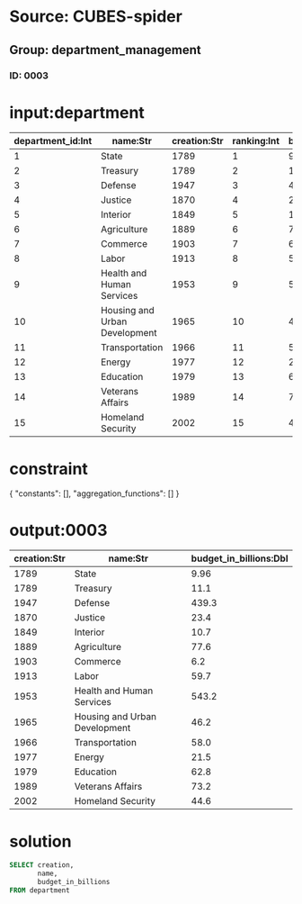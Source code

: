 # Source: CUBES-spider
## Group: department_management
### ID: 0003

# input:department

| department_id:Int | name:Str | creation:Str | ranking:Int | budget_in_billions:Dbl | num_employees:Dbl |
|---|---|---|---|---|---|
| 1 | State | 1789 | 1 | 9.96 | 30266.0 |
| 2 | Treasury | 1789 | 2 | 11.1 | 115897.0 |
| 3 | Defense | 1947 | 3 | 439.3 | 3000000.0 |
| 4 | Justice | 1870 | 4 | 23.4 | 112557.0 |
| 5 | Interior | 1849 | 5 | 10.7 | 71436.0 |
| 6 | Agriculture | 1889 | 6 | 77.6 | 109832.0 |
| 7 | Commerce | 1903 | 7 | 6.2 | 36000.0 |
| 8 | Labor | 1913 | 8 | 59.7 | 17347.0 |
| 9 | Health and Human Services | 1953 | 9 | 543.2 | 67000.0 |
| 10 | Housing and Urban Development | 1965 | 10 | 46.2 | 10600.0 |
| 11 | Transportation | 1966 | 11 | 58.0 | 58622.0 |
| 12 | Energy | 1977 | 12 | 21.5 | 116100.0 |
| 13 | Education | 1979 | 13 | 62.8 | 4487.0 |
| 14 | Veterans Affairs | 1989 | 14 | 73.2 | 235000.0 |
| 15 | Homeland Security | 2002 | 15 | 44.6 | 208000.0 |

# constraint

{
  "constants": [],
  "aggregation_functions": []
}

# output:0003

| creation:Str | name:Str | budget_in_billions:Dbl |
|---|---|---|
| 1789 | State | 9.96 |
| 1789 | Treasury | 11.1 |
| 1947 | Defense | 439.3 |
| 1870 | Justice | 23.4 |
| 1849 | Interior | 10.7 |
| 1889 | Agriculture | 77.6 |
| 1903 | Commerce | 6.2 |
| 1913 | Labor | 59.7 |
| 1953 | Health and Human Services | 543.2 |
| 1965 | Housing and Urban Development | 46.2 |
| 1966 | Transportation | 58.0 |
| 1977 | Energy | 21.5 |
| 1979 | Education | 62.8 |
| 1989 | Veterans Affairs | 73.2 |
| 2002 | Homeland Security | 44.6 |

# solution

```sql
SELECT creation,
       name,
       budget_in_billions
FROM department
```
